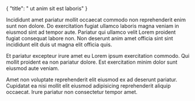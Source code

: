 {
  "title": " ut anim sit est laboris"
}

Incididunt amet pariatur mollit occaecat commodo non reprehenderit enim sunt non dolore. Do exercitation fugiat ullamco laboris magna veniam in eiusmod sint ad tempor aute. Pariatur qui ullamco velit Lorem proident fugiat consequat labore non. Non deserunt anim amet officia sint sint incididunt elit duis ut magna elit officia quis.

Et pariatur excepteur irure amet eu Lorem ipsum exercitation commodo. Qui mollit proident ea non pariatur dolore. Est exercitation minim dolor sunt eiusmod aute veniam.

Amet non voluptate reprehenderit elit eiusmod ex ad deserunt pariatur. Cupidatat ea nisi mollit elit eiusmod adipisicing reprehenderit aliquip occaecat. Irure pariatur non consectetur tempor amet.